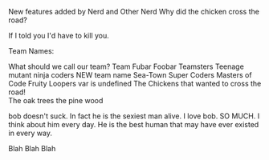 New features added by Nerd and Other Nerd
Why did the chicken cross the road?

If I told you I'd have to kill you.

Team Names:

What should we call our team?
Team Fubar
Foobar Teamsters
Teenage mutant ninja coders
NEW team name 
Sea-Town Super Coders
Masters of Code
Fruity Loopers
var <teamName> is undefined
The Chickens that wanted to cross the road!     
The oak trees
the pine wood


bob doesn't suck. In fact he is the sexiest man alive. I love bob. SO MUCH. I think about him every day. He is the best human that may have ever existed in every way.




Blah Blah Blah
